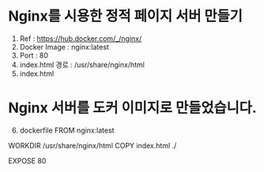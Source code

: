 # Nginx를 시용한 정적 페이지 서버 만들기
1. Ref : https://hub.docker.com/_/nginx/ 
2. Docker Image : nginx:latest
3. Port : 80
4. index.html 경로 : /usr/share/nginx/html
5. index.html 

  <html>
    <head>
      <title>도커 이미지 예제</title>
      <meta http-equiv="Content-Type" content="text/html; charset=utf-8"/>
    </head>
    <body>
      <h1>Nginx 서버를 도커 이미지로 만들었습니다.</h1>
    </body>
  </html>

6. dockerfile
  FROM nginx:latest

  WORKDIR  /usr/share/nginx/html
  COPY    index.html  ./

  EXPOSE   80
